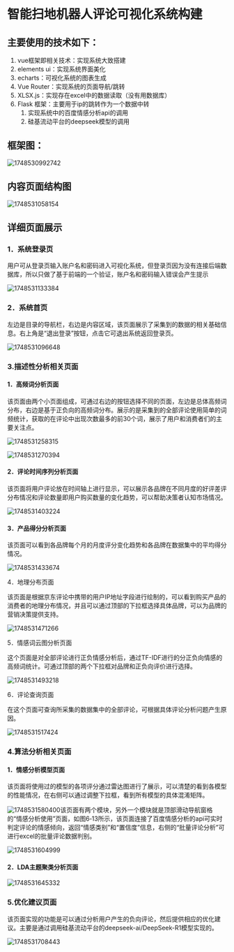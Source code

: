 # 智能扫地机器人评论可视化系统构建

## 主要使用的技术如下：

1. vue框架即相关技术：实现系统大致搭建
2. elements ui：实现系统界面美化
3. echarts：可视化系统的图表生成
4. Vue Router：实现系统的页面导航/跳转
5. XLSX.js：实现存在excel中的数据读取（没有用数据库）
6. Flask 框架：主要用于ip的跳转作为一个数据中转
   1. 实现系统中的百度情感分析api的调用
   2. 硅基流动平台的deepseek模型的调用

## 框架图：

![1748530992742](image/README/1748530992742.png)

## 内容页面结构图

![1748531058154](image/README/1748531058154.png)

## 详细页面展示

### 1．系统登录页

用户可从登录页输入账户名和密码进入可视化系统，但登录页因为没有连接后端数据库，所以只做了基于前端的一个验证，账户名和密码输入错误会产生提示

![1748531133384](image/README/1748531133384.png)


### 2．系统首页

左边是目录的导航栏，右边是内容区域，该页面展示了采集到的数据的相关基础信息。右上角是“退出登录”按钮，点击它可退出系统返回登录页。

![1748531096648](image/README/1748531096648.png)


### 3.描述性分析相关页面

#### 1．高频词分析页面

该页面由两个小页面组成，可通过右边的按钮选择不同的页面，左边是总体高频词分布，右边是基于正负向的高频词分布。展示的是采集到的全部评论使用简单的词频统计，获取的在评论中出现次数最多的前30个词，展示了用户和消费者们的主要关注点。

![1748531258315](image/README/1748531258315.png)

![1748531270394](image/README/1748531270394.png)

#### 2．评论时间序列分析页面

该页面将用户评论放在时间轴上进行显示，可以展示各品牌在不同月度的好评差评分布情况和评论数量即用户购买数量的变化趋势，可以帮助决策者认知市场情况。

![1748531403224](image/README/1748531403224.png)

#### 3．产品得分分析页面

该页面可以看到各品牌每个月的月度评分变化趋势和各品牌在数据集中的平均得分情况。

![1748531433674](image/README/1748531433674.png)

4．地理分布页面

该页面是根据京东评论中携带的用户IP地址字段进行绘制的，可以看到购买产品的消费者的地理分布情况，并且可以通过顶部的下拉框选择具体品牌，可以为品牌的营销决策提供支持。

![1748531471266](image/README/1748531471266.png)

5．情感词云图分析页面

这个页面是对全部评论进行正负情感分析后，通过TF-IDF进行的分正负向情感的高频词统计。可通过顶部的两个下拉框对品牌和正负向评价进行选择。

![1748531493218](image/README/1748531493218.png)

6．评论查询页面

在这个页面可查询所采集的数据集中的全部评论，可根据具体评论分析问题产生原因。

![1748531517424](image/README/1748531517424.png)


### 4.算法分析相关页面

#### 1．情感分析模型页面

该页面将使用过的模型的各项评分通过雷达图进行了展示，可以清楚的看到各模型的性能情况，在右侧可以通过调整下拉框，看到所有模型的具体混淆矩阵。

![1748531580400](image/README/1748531580400.png)该页面有两个模块，另外一个模块就是顶部滑动导航窗格的“情感分析使用”页面，如图6‑13所示，该页面连接了百度情感分析的api可实时判定评论的情感倾向，返回“情感类别”和“置信度”信息，右侧的“批量评论分析”可进行excel的批量评论数据判别。

![1748531604999](image/README/1748531604999.png)

#### 2．LDA主题聚类分析页面

![1748531645332](image/README/1748531645332.png)


### 5.优化建议页面

该页面实现的功能是可以通过分析用户产生的负向评论，然后提供相应的优化建议。主要是通过调用硅基流动平台的deepseek-ai/DeepSeek-R1模型实现的。

![1748531708443](image/README/1748531708443.png)
